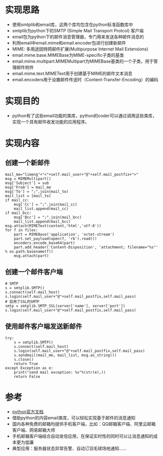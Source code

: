 # 实现思路
- 使用smtplib和email库，这两个库均包含在python标准函数库中
- smtplib为python下的SMTP (Simple Mail Transport Protcol) 客户端
- email包为python下的邮件消息管理器，专门用来发送各种邮件消息的
- 利用email中email.mime和email.encoder包进行创建新邮件
- MIME: 多用途因特网邮件扩展(Multipurpose Internet Mail Extensions)
- email.mime.base.MIMEBase为MIME-specific子类的基类
- email.mime.multipart.MIMEMultipart为MIMEBase基类的一个子类，用于管理邮件附件
- email.mime.text.MIMEText用于创建基于MIME的邮件文本消息
- email.encoders用于设置邮件传送时（Content-Transfer-Encoding）的编码
# 实现目的
- python有了这些email功能的类库，python的coder可以通过调用这些类库，实现一个具有邮件收发功能的应用程序。
# 实现内容
## 创建一个新邮件

```
mail_me="limeng"+"<"+self.mail_user+"@"+self.mail_postfix+">"
msg = MIMEMultipart()
msg['Subject'] = sub
msg['From'] = mail_me
msg['To'] = ";".join(mail_to)
mail_list = [mail_to]
if mail_cc:
    msg['Cc'] = ";".join(mail_cc)
    mail_list.append(mail_cc)
if mail_bcc:
    msg['Bcc'] = ";".join(mail_bcc)
    mail_list.append(mail_bcc)
msg.attach(MIMEText(content,'html','utf-8'))
for f in files:
    part = MIMEBase('application', 'octet-stream')
    part.set_payload(open(f, 'rb').read())
    encoders.encode_base64(part)
    part.add_header('Content-Disposition', 'attachment; filename="%s"' % os.path.basename(f))
    msg.attach(part)
```

## 创建一个邮件客户端

```
# SMTP
s = smtplib.SMTP()  
s.connect(self.mail_host)
s.login(self.mail_user+"@"+self.mail_postfix,self.mail_pass)
# 启用了SSL的SMTP
smtp = smtplib.SMTP_SSL(server['name'], server['port'])
s.login(self.mail_user+"@"+self.mail_postfix,self.mail_pass)
```

## 使用邮件客户端发送新邮件

```
try:
    s = smtplib.SMTP()  
    s.connect(self.mail_host)
    s.login(self.mail_user+"@"+self.mail_postfix,self.mail_pass)
    s.sendmail(mail_me, mail_list, msg.as_string())
    s.close()
    return True
except Exception as e:
    print("send mail exception: %s"%(str(e),))
    return False
```

# 参考

- [python官方文档](http://lee.mo.cn/py/library/email.html)
- 借助python的内容email类库，可以轻松实现基于邮件的消息通知
- 国内各种免费的邮箱均提供手机客户端，比如：QQ邮箱客户端、阿里云邮箱客户端、网易邮箱大师
- 手机邮箱客户端结合自动发信应用，在保证实时性的同时可以让消息通知的成本更为低廉
- 典型应用：服务器状态异常告警、自动订羽毛球场地通知……
